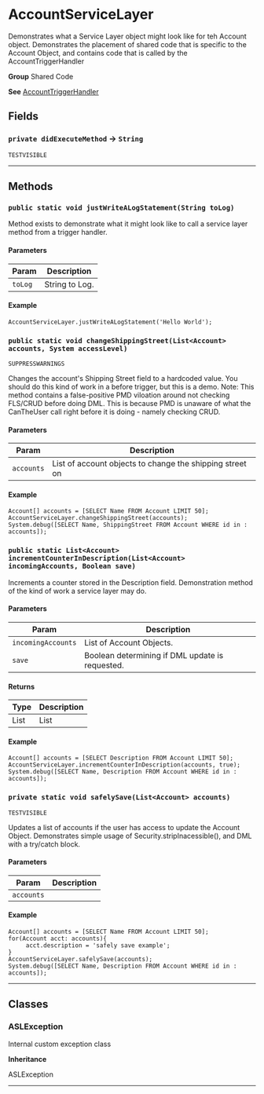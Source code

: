 # AccountServiceLayer

Demonstrates what a Service Layer object might look like
for teh Account object. Demonstrates the placement of shared code that
is specific to the Account Object, and contains code that is called
by the AccountTriggerHandler


**Group** Shared Code


**See** [AccountTriggerHandler](https://github.com/trailheadapps/apex-recipes/wiki/AccountTriggerHandler)

## Fields

### `private didExecuteMethod` → `String`

`TESTVISIBLE` 

---
## Methods
### `public static void justWriteALogStatement(String toLog)`

Method exists to demonstrate what it might look like to  call a service layer method from a trigger handler.

#### Parameters

|Param|Description|
|---|---|
|`toLog`|String to Log.|

#### Example
```apex
AccountServiceLayer.justWriteALogStatement('Hello World');
```


### `public static void changeShippingStreet(List<Account> accounts, System accessLevel)`

`SUPPRESSWARNINGS`

Changes the account's Shipping Street field to a hardcoded value. You should do this kind of work in a before trigger, but this is a demo. Note: This method contains a false-positive PMD viloation around not checking FLS/CRUD before doing DML. This is because PMD is unaware of what the CanTheUser call right before it is doing - namely checking CRUD.

#### Parameters

|Param|Description|
|---|---|
|`accounts`|List of account objects to change the shipping street on|

#### Example
```apex
Account[] accounts = [SELECT Name FROM Account LIMIT 50];
AccountServiceLayer.changeShippingStreet(accounts);
System.debug([SELECT Name, ShippingStreet FROM Account WHERE id in : accounts]);
```


### `public static List<Account> incrementCounterInDescription(List<Account> incomingAccounts, Boolean save)`

Increments a counter stored in the Description field.  Demonstration method of the kind of work a service layer may do.

#### Parameters

|Param|Description|
|---|---|
|`incomingAccounts`|List of Account Objects.|
|`save`|Boolean determining if DML update is requested.|

#### Returns

|Type|Description|
|---|---|
|List<Account>|List<Account>|

#### Example
```apex
Account[] accounts = [SELECT Description FROM Account LIMIT 50];
AccountServiceLayer.incrementCounterInDescription(accounts, true);
System.debug([SELECT Name, Description FROM Account WHERE id in : accounts]);
```


### `private static void safelySave(List<Account> accounts)`

`TESTVISIBLE`

Updates a list of accounts if the user has access to update  the Account Object. Demonstrates simple usage of  Security.stripInacessible(), and DML with a try/catch block.

#### Parameters

|Param|Description|
|---|---|
|`accounts`||

#### Example
```apex
Account[] accounts = [SELECT Name FROM Account LIMIT 50];
for(Account acct: accounts){
     acct.description = 'safely save example';
}
AccountServiceLayer.safelySave(accounts);
System.debug([SELECT Name, Description FROM Account WHERE id in : accounts]);
```


---
## Classes
### ASLException

Internal custom exception class


**Inheritance**

ASLException


---
